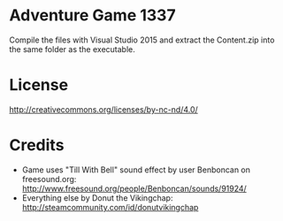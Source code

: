 # Adventure Game 1337
Compile the files with Visual Studio 2015 and extract the Content.zip into the same folder as the executable.
# License
http://creativecommons.org/licenses/by-nc-nd/4.0/
# Credits
- Game uses "Till With Bell" sound effect by user Benboncan on freesound.org: http://www.freesound.org/people/Benboncan/sounds/91924/
- Everything else by Donut the Vikingchap: http://steamcommunity.com/id/donutvikingchap

